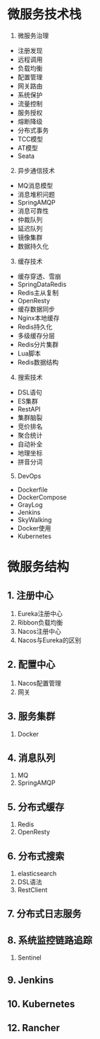 # 微服务技术栈
1. 微服务治理
* 注册发现
* 远程调用
* 负载均衡
* 配置管理
* 网关路由
* 系统保护
* 流量控制
* 服务授权
* 熔断降级
* 分布式事务
* TCC模型
* AT模型
* Seata
2. 异步通信技术
* MQ消息模型
* 消息堆积问题
* SpringAMQP
* 消息可靠性
* 仲裁队列
* 延迟队列
* 镜像集群
* 数据持久化
3. 缓存技术
* 缓存穿透、雪崩
* SpringDataRedis
* Redis主从复制
* OpenResty
* 缓存数据同步
* Nginx本地缓存
* Redis持久化
* 多级缓存分层
* Redis分片集群
* Lua脚本
* Redis数据结构
4. 搜索技术
* DSL语句
* ES集群
* RestAPI
* 集群脑裂
* 竞价排名
* 聚合统计
* 自动补全
* 地理坐标
* 拼音分词
5. DevOps
* Dockerfile
* DockerCompose
* GrayLog
* Jenkins
* SkyWalking
* Docker使用
* Kubernetes

# 微服务结构

## 1. 注册中心
1. Eureka注册中心
2. Ribbon负载均衡
3. Nacos注册中心
4. Nacos与Eureka的区别

## 2. 配置中心
1. Nacos配置管理
2. 网关

## 3. 服务集群
1. Docker

## 4. 消息队列
1. MQ
2. SpringAMQP

## 5. 分布式缓存
1. Redis
2. OpenResty
## 6. 分布式搜索
1. elasticsearch
2. DSL语法
3. RestClient

## 7. 分布式日志服务

## 8. 系统监控链路追踪
1. Sentinel

## 9. Jenkins

## 10. Kubernetes

## 12. Rancher